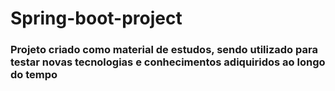 # Spring-boot-project
### Projeto criado como material de estudos, sendo utilizado para testar novas tecnologias e conhecimentos adiquiridos ao longo do tempo 